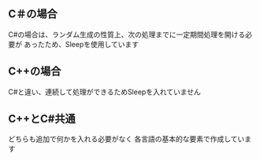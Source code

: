 ﻿## C＃の場合
C#の場合は、ランダム生成の性質上、次の処理までに一定期間処理を開ける必要が
あったため、Sleepを使用しています

## C++の場合
C#と違い、連続して処理ができるためSleepを入れていません

## C++とC#共通
どちらも追加で何かを入れる必要がなく
各言語の基本的な要素で作成しています